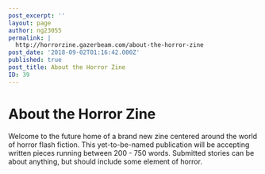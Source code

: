 ```yaml
---
post_excerpt: ''
layout: page
author: ng23055
permalink: |
  http://horrorzine.gazerbeam.com/about-the-horror-zine
post_date: '2018-09-02T01:16:42.000Z'
published: true
post_title: About the Horror Zine
ID: 39
---
```


# About the Horror Zine

Welcome to the future home of a brand new zine centered around the world of horror flash fiction. This yet-to-be-named publication will be accepting written pieces running between 200 - 750 words. Submitted stories can be about anything, but should include some element of horror.

